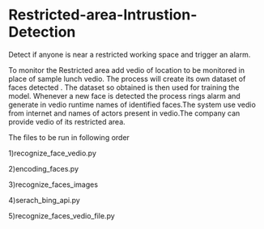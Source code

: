# Restricted-area-Intrustion-Detection

Detect if anyone is near a restricted working space and trigger an alarm.


To monitor the Restricted area add vedio of location to be monitored in place of sample lunch vedio.
The process will create its own dataset of faces detected . The dataset so obtained is then used for training the model. Whenever a new face is detected the process rings alarm and generate in vedio runtime names of identified faces.The system use vedio from internet and names of actors present in vedio.The company can provide vedio of its restricted area.


The files to be run in following order

1)recognize_face_vedio.py

2)encoding_faces.py

3)recognize_faces_images

4)serach_bing_api.py

5)recognize_faces_vedio_file.py
